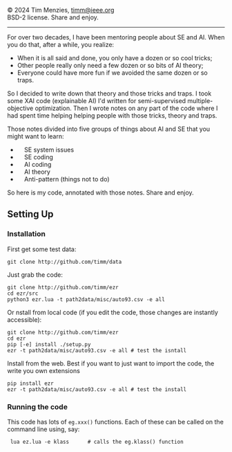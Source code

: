 &copy; 2024 Tim Menzies, timm@ieee.org     
BSD-2 license. Share and enjoy.  

----------------------------------

For over two decades, I have been mentoring people
 about SE and AI.  When you do that, after
a while, you realize:

- When it is all said and done, you only have a dozen or so cool tricks;
- Other people really only need a  few dozen or so bits of AI theory;
- Everyone  could have more fun if we avoided the same 
  dozen or so traps.

So I decided to write down that theory and those tricks and    traps.
I took some XAI code (explainable AI) I'd written for semi-supervised
multiple-objective optimization. Then I wrote notes on any
part of the code where  I had spent time helping helping people
with  those tricks, theory and traps.

Those notes  divided into five groups of things about AI and SE
that you might want to learn:

- <i class="_ikon"></i>  &nbsp; &nbsp; SE  system issues
- <i class="_tools"></i> &nbsp; &nbsp; SE coding  
- <i class="_robot"></i> &nbsp; &nbsp; AI coding 
- <i class="_flask"></i> &nbsp; &nbsp; AI theory 
- <i class="_skull"></i> &nbsp; &nbsp; Anti-pattern (things not to do)

So here is my code, annotated with those  notes. Share and enjoy.

## Setting Up

### Installation

First get some test data:

    git clone http://github.com/timm/data

Just grab the code:

    git clone http://github.com/timm/ezr
    cd ezr/src
    python3 ezr.lua -t path2data/misc/auto93.csv -e all

Or nstall from local code (if you edit the code, those changes are
instantly accessible):

    git clone http://github.com/timm/ezr
    cd ezr
    pip [-e] install ./setup.py
    ezr -t path2data/misc/auto93.csv -e all # test the isntall

Install from the web. Best if you want to just want to import the code,
the write you own extensions

    pip install ezr
    ezr -t path2data/misc/auto93.csv -e all # test the install

###  Running the code 

This code has lots of
`eg.xxx()` functions. Each of these can be called on the command line
using, say:

     lua ez.lua -e klass      # calls the eg.klass() function


